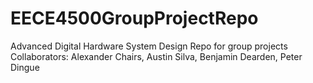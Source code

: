 # EECE4500GroupProjectRepo
Advanced Digital Hardware System Design Repo for group projects
Collaborators: Alexander Chairs, Austin Silva, Benjamin Dearden, Peter Dingue

